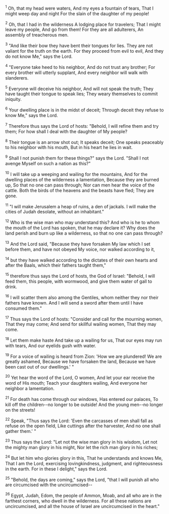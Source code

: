 <sup>1</sup> 
Oh, that my head were waters, And my eyes a fountain of tears, That I might weep day and night For the slain of the daughter of my people! 

<sup>2</sup> 
Oh, that I had in the wilderness A lodging place for travelers; That I might leave my people, And go from them! For they are all adulterers, An assembly of treacherous men. 

<sup>3</sup> 
"And like their bow they have bent their tongues for lies. They are not valiant for the truth on the earth. For they proceed from evil to evil, And they do not know Me," says the Lord. 

<sup>4</sup> 
"Everyone take heed to his neighbor, And do not trust any brother; For every brother will utterly supplant, And every neighbor will walk with slanderers. 

<sup>5</sup> 
Everyone will deceive his neighbor, And will not speak the truth; They have taught their tongue to speak lies; They weary themselves to commit iniquity. 

<sup>6</sup> 
Your dwelling place is in the midst of deceit; Through deceit they refuse to know Me," says the Lord. 

<sup>7</sup> 
Therefore thus says the Lord of hosts: "Behold, I will refine them and try them; For how shall I deal with the daughter of My people? 

<sup>8</sup> 
Their tongue is an arrow shot out; It speaks deceit; One speaks peaceably to his neighbor with his mouth, But in his heart he lies in wait. 

<sup>9</sup> 
Shall I not punish them for these things?" says the Lord. "Shall I not avenge Myself on such a nation as this?" 

<sup>10</sup> 
I will take up a weeping and wailing for the mountains, And for the dwelling places of the wilderness a lamentation, Because they are burned up, So that no one can pass through; Nor can men hear the voice of the cattle. Both the birds of the heavens and the beasts have fled; They are gone. 

<sup>11</sup> 
"I will make Jerusalem a heap of ruins, a den of jackals. I will make the cities of Judah desolate, without an inhabitant." 

<sup>12</sup> 
Who is the wise man who may understand this? And who is he to whom the mouth of the Lord has spoken, that he may declare it? Why does the land perish and burn up like a wilderness, so that no one can pass through? 

<sup>13</sup> 
And the Lord said, "Because they have forsaken My law which I set before them, and have not obeyed My voice, nor walked according to it, 

<sup>14</sup> 
but they have walked according to the dictates of their own hearts and after the Baals, which their fathers taught them," 

<sup>15</sup> 
therefore thus says the Lord of hosts, the God of Israel: "Behold, I will feed them, this people, with wormwood, and give them water of gall to drink. 

<sup>16</sup> 
I will scatter them also among the Gentiles, whom neither they nor their fathers have known. And I will send a sword after them until I have consumed them." 

<sup>17</sup> 
Thus says the Lord of hosts: "Consider and call for the mourning women, That they may come; And send for skillful wailing women, That they may come. 

<sup>18</sup> 
Let them make haste And take up a wailing for us, That our eyes may run with tears, And our eyelids gush with water. 

<sup>19</sup> 
For a voice of wailing is heard from Zion: 'How we are plundered! We are greatly ashamed, Because we have forsaken the land, Because we have been cast out of our dwellings.' " 

<sup>20</sup> 
Yet hear the word of the Lord, O women, And let your ear receive the word of His mouth; Teach your daughters wailing, And everyone her neighbor a lamentation. 

<sup>21</sup> 
For death has come through our windows, Has entered our palaces, To kill off the children--no longer to be outside! And the young men--no longer on the streets! 

<sup>22</sup> 
Speak, "Thus says the Lord: 'Even the carcasses of men shall fall as refuse on the open field, Like cuttings after the harvester, And no one shall gather them.' " 

<sup>23</sup> 
Thus says the Lord: "Let not the wise man glory in his wisdom, Let not the mighty man glory in his might, Nor let the rich man glory in his riches; 

<sup>24</sup> 
But let him who glories glory in this, That he understands and knows Me, That I am the Lord, exercising lovingkindness, judgment, and righteousness in the earth. For in these I delight," says the Lord. 

<sup>25</sup> 
"Behold, the days are coming," says the Lord, "that I will punish all who are circumcised with the uncircumcised-- 

<sup>26</sup> 
Egypt, Judah, Edom, the people of Ammon, Moab, and all who are in the farthest corners, who dwell in the wilderness. For all these nations are uncircumcised, and all the house of Israel are uncircumcised in the heart."